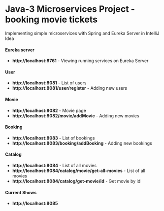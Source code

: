 # Java-3 Microservices Project - booking movie tickets
Implementing simple microservices with Spring and Eureka Server in IntelliJ Idea
 
#### Eureka server
- **http://localhost:8761** - Viewing running services on Eureka Server 
#### User
- **http://localhost:8081** - List of users
- **http://localhost:8081/user/register** - Adding new users
#### Movie 
- **http://localhost:8082** - Movie page
- **http://localhost:8082/movie/addMovie** - Adding new movies
#### Booking
- **http://localhost:8083** - List of bookings
- **http://localhost:8083/booking/addBooking** - Adding new bookings
#### Catalog
- **http://localhost:8084** - List of all movies
- **http://localhost:8084/catalog/movie/get-all-movies** - List of all movies
- **http://localhost:8084/catalog/get-movie/id** - Get movie by id
#### Current Shows
- **http://localhost:8085**

